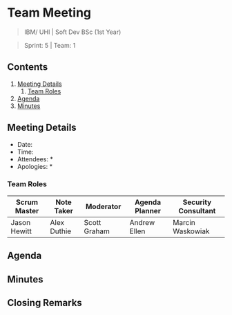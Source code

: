 # Team Meeting

> IBM/ UHI | Soft Dev BSc (1st Year)

> Sprint: 5 | Team: 1

## Contents

1. [Meeting Details](#meeting-details)
    1. [Team Roles](#team-roles)
1. [Agenda](#agenda)
1. [Minutes](#minutes)

## Meeting Details

* Date:
* Time:
* Attendees:
    *
* Apologies:
    *
    
### Team Roles

| Scrum Master  | Note Taker  | Moderator    | Agenda Planner | Security Consultant |
|---------------|-------------|--------------|----------------|---------------------|
| Jason Hewitt  | Alex Duthie | Scott Graham | Andrew Ellen   | Marcin Waskowiak    |

## Agenda

## Minutes

## Closing Remarks